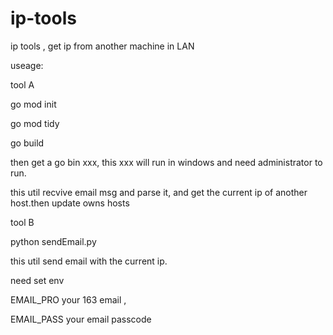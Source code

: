 # ip-tools
ip tools , get ip from another machine in LAN

useage:

tool A 

go mod init  

go mod tidy 

go build

then get a go bin xxx, this xxx will run in windows and need administrator to run.

this util recvive email msg and parse it, and get the current ip of another host.then update owns hosts

tool B

python sendEmail.py

this util send  email with the current ip.

need set env

EMAIL_PRO   your 163 email ,

EMAIL_PASS    your email passcode 


